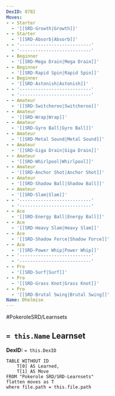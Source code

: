 ```yaml
---
DexID: 0782
Moves:
- - Starter
  - '[[SRD-Growth|Growth]]'
- - Starter
  - '[[SRD-Absorb|Absorb]]'
- - '---------------------------'
  - '---------------------------'
- - Beginner
  - '[[SRD-Mega Drain|Mega Drain]]'
- - Beginner
  - '[[SRD-Rapid Spin|Rapid Spin]]'
- - Beginner
  - '[[SRD-Astonish|Astonish]]'
- - '---------------------------'
  - '---------------------------'
- - Amateur
  - '[[SRD-Switcheroo|Switcheroo]]'
- - Amateur
  - '[[SRD-Wrap|Wrap]]'
- - Amateur
  - '[[SRD-Gyro Ball|Gyro Ball]]'
- - Amateur
  - '[[SRD-Metal Sound|Metal Sound]]'
- - Amateur
  - '[[SRD-Giga Drain|Giga Drain]]'
- - Amateur
  - '[[SRD-Whirlpool|Whirlpool]]'
- - Amateur
  - '[[SRD-Anchor Shot|Anchor Shot]]'
- - Amateur
  - '[[SRD-Shadow Ball|Shadow Ball]]'
- - Amateur
  - '[[SRD-Slam|Slam]]'
- - '---------------------------'
  - '---------------------------'
- - Ace
  - '[[SRD-Energy Ball|Energy Ball]]'
- - Ace
  - '[[SRD-Heavy Slam|Heavy Slam]]'
- - Ace
  - '[[SRD-Shadow Force|Shadow Force]]'
- - Ace
  - '[[SRD-Power Whip|Power Whip]]'
- - '---------------------------'
  - '---------------------------'
- - Pro
  - '[[SRD-Surf|Surf]]'
- - Pro
  - '[[SRD-Grass Knot|Grass Knot]]'
- - Pro
  - '[[SRD-Brutal Swing|Brutal Swing]]'
Name: Dhelmise
---
```


#PokeroleSRD/Learnsets

## `= this.Name` Learnset

**DexID:** `= this.DexID`

```dataview
TABLE WITHOUT ID
    T[0] AS Learned,
    T[1] AS Move
FROM "Pokerole SRD/SRD-Learnsets"
flatten moves as T
where file.path = this.file.path
```
